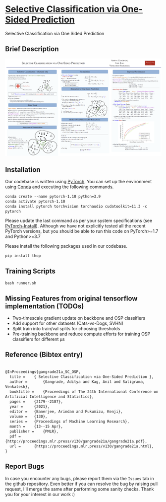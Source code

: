 # [Selective Classification via One-Sided Prediction](https://proceedings.mlr.press/v130/gangrade21a.html)

Selective Classification via One Sided Prediction

## Brief Description  
![](<Selective_Classification_Poster.png>)

## Installation 

Our codebase is written using [PyTorch](https://pytorch.org). You can set up the environment using [Conda](https://www.anaconda.com/products/individual) and executing the following commands.  

```
conda create --name pytorch-1.10 python=3.9
conda activate pytorch-1.10
conda install pytorch torchvision torchaudio cudatoolkit=11.3 -c pytorch
```

Please update the last command as per your system specifications (see [PyTorch-Install](https://pytorch.org/get-started/locally/)). Although we have not explicitly tested all the recent PyTorch versions, but you should be able to run this code on PyTorch>=1.7 and Python>=3.7

Please install the following packages used in our codebase.

```
pip install thop
```

## Training Scripts 

```
bash runner.sh
```

## Missing Features from original tensorflow implementation (TODOs)

- Two-timescale gradient update on backbone and OSP classifiers
- Add support for other datasets (Cats-vs-Dogs, SVHN)
- Split train into train/val splits for choosing thresholds
- Pre-training backbone and reduce compute efforts for training OSP classifiers for different &mu;s


## Reference (Bibtex entry)

```

@InProceedings{gangrade21a_SC_OSP,
  title = 	 { Selective Classification via One-Sided Prediction },
  author =       {Gangrade, Aditya and Kag, Anil and Saligrama, Venkatesh},
  booktitle = 	 {Proceedings of The 24th International Conference on Artificial Intelligence and Statistics},
  pages = 	 {2179--2187},
  year = 	 {2021},
  editor = 	 {Banerjee, Arindam and Fukumizu, Kenji},
  volume = 	 {130},
  series = 	 {Proceedings of Machine Learning Research},
  month = 	 {13--15 Apr},
  publisher =    {PMLR},
  pdf = 	 {http://proceedings.mlr.press/v130/gangrade21a/gangrade21a.pdf},
  url = 	 {https://proceedings.mlr.press/v130/gangrade21a.html},
}
```

## Report Bugs

In case you encounter any bugs, please report them via the `Issues` tab in the github repository. Even better if you can resolve the bug by raising pull request, I'll merge the same after performing some sanity checks. Thank you for your interest in our work :) 
